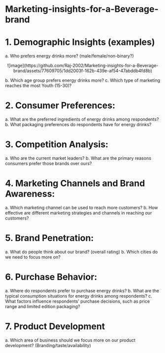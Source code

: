 # Marketing-insights-for-a-Beverage-brand
# 1. Demographic Insights (examples)
a. Who prefers energy drinks more? (male/female/non-binary?)
  
  <p align="center"> ![image](https://github.com/Raj-2002/Marketing-insights-for-a-Beverage-brand/assets/77609705/1dd2003f-162b-439e-af54-47abddb4fd8b) </p>

b. Which age group prefers energy drinks more?
c. Which type of marketing reaches the most Youth (15-30)?
# 2. Consumer Preferences:
a. What are the preferred ingredients of energy drinks among respondents?
b. What packaging preferences do respondents have for energy drinks?
# 3. Competition Analysis:
a. Who are the current market leaders?
b. What are the primary reasons consumers prefer those brands over ours?
# 4. Marketing Channels and Brand Awareness:
a. Which marketing channel can be used to reach more customers?
b. How effective are different marketing strategies and channels in reaching our customers?
# 5. Brand Penetration:
a. What do people think about our brand? (overall rating)
b. Which cities do we need to focus more on?
# 6. Purchase Behavior:
a. Where do respondents prefer to purchase energy drinks?
b. What are the typical consumption situations for energy drinks among respondents?
c. What factors influence respondents' purchase decisions, such as price range and limited edition packaging?
# 7. Product Development
a. Which area of business should we focus more on our product development? (Branding/taste/availability)
